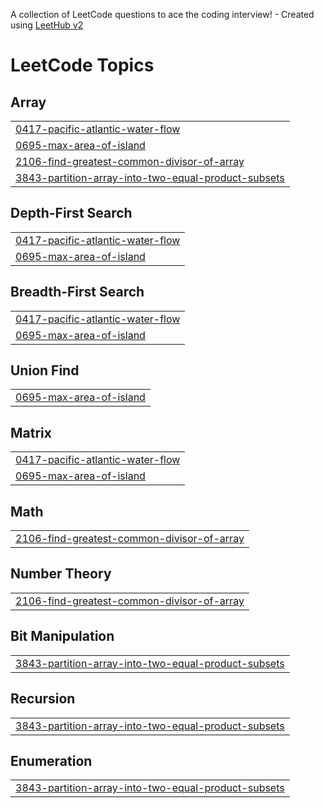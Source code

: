 A collection of LeetCode questions to ace the coding interview! - Created using [LeetHub v2](https://github.com/arunbhardwaj/LeetHub-2.0)
<!---LeetCode Topics Start-->
# LeetCode Topics
## Array
|  |
| ------- |
| [0417-pacific-atlantic-water-flow](https://github.com/Abhay-Rwt/problem-solving-vault/tree/master/0417-pacific-atlantic-water-flow) |
| [0695-max-area-of-island](https://github.com/Abhay-Rwt/problem-solving-vault/tree/master/0695-max-area-of-island) |
| [2106-find-greatest-common-divisor-of-array](https://github.com/Abhay-Rwt/problem-solving-vault/tree/master/2106-find-greatest-common-divisor-of-array) |
| [3843-partition-array-into-two-equal-product-subsets](https://github.com/Abhay-Rwt/problem-solving-vault/tree/master/3843-partition-array-into-two-equal-product-subsets) |
## Depth-First Search
|  |
| ------- |
| [0417-pacific-atlantic-water-flow](https://github.com/Abhay-Rwt/problem-solving-vault/tree/master/0417-pacific-atlantic-water-flow) |
| [0695-max-area-of-island](https://github.com/Abhay-Rwt/problem-solving-vault/tree/master/0695-max-area-of-island) |
## Breadth-First Search
|  |
| ------- |
| [0417-pacific-atlantic-water-flow](https://github.com/Abhay-Rwt/problem-solving-vault/tree/master/0417-pacific-atlantic-water-flow) |
| [0695-max-area-of-island](https://github.com/Abhay-Rwt/problem-solving-vault/tree/master/0695-max-area-of-island) |
## Union Find
|  |
| ------- |
| [0695-max-area-of-island](https://github.com/Abhay-Rwt/problem-solving-vault/tree/master/0695-max-area-of-island) |
## Matrix
|  |
| ------- |
| [0417-pacific-atlantic-water-flow](https://github.com/Abhay-Rwt/problem-solving-vault/tree/master/0417-pacific-atlantic-water-flow) |
| [0695-max-area-of-island](https://github.com/Abhay-Rwt/problem-solving-vault/tree/master/0695-max-area-of-island) |
## Math
|  |
| ------- |
| [2106-find-greatest-common-divisor-of-array](https://github.com/Abhay-Rwt/problem-solving-vault/tree/master/2106-find-greatest-common-divisor-of-array) |
## Number Theory
|  |
| ------- |
| [2106-find-greatest-common-divisor-of-array](https://github.com/Abhay-Rwt/problem-solving-vault/tree/master/2106-find-greatest-common-divisor-of-array) |
## Bit Manipulation
|  |
| ------- |
| [3843-partition-array-into-two-equal-product-subsets](https://github.com/Abhay-Rwt/problem-solving-vault/tree/master/3843-partition-array-into-two-equal-product-subsets) |
## Recursion
|  |
| ------- |
| [3843-partition-array-into-two-equal-product-subsets](https://github.com/Abhay-Rwt/problem-solving-vault/tree/master/3843-partition-array-into-two-equal-product-subsets) |
## Enumeration
|  |
| ------- |
| [3843-partition-array-into-two-equal-product-subsets](https://github.com/Abhay-Rwt/problem-solving-vault/tree/master/3843-partition-array-into-two-equal-product-subsets) |
<!---LeetCode Topics End-->